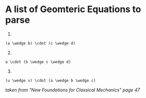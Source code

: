 # A list of Geomteric Equations to parse

1.
```latexvis
(a \wedge b) \cdot (c \wedge d)
```
2.
```latexvis
a \cdot (b \wedge c \wedge d)
```
3.
```latexvis
(u \wedge v) \cdot (a \wedge b \wedge c)
```

*taken from "New Foundations for Classical Mechanics" page 47*